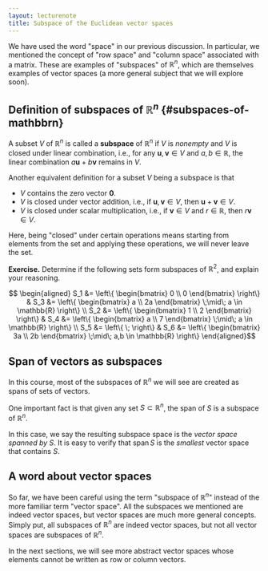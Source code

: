 ```yaml
---
layout: lecturenote
title: Subspace of the Euclidean vector spaces
---
```


We have used the word "space" in our previous discussion.
In particular, we mentioned the concept of "row space" and "column space"
associated with a matrix.
These are examples of "subspaces" of $\mathbb{R}^n$,
which are themselves examples of vector spaces
(a more general subject that we will explore soon).

<!-- We will not define the concept "vector space" formally at this moment. -->
<!-- For now, this is
simply to be understood as a set of objects, called *vectors*, together
with a rule for vector-vector addition and scalar product. This agrees
with our understanding $\mathbb{R}^n$ as well as the space of free
geometric vectors. -->

## Definition of subspaces of $\mathbb{R}^n$ {#subspaces-of-mathbbrn}

<!-- One important type of objects in linear algebra is "subspaces".
They are subsets of a "vector space", say $\mathbb{R}^n$,
that behaves much like a
potentially smaller version of the vector space. -->

A subset $V$ of $\mathbb{R}^n$ is called a **subspace** of
$\mathbb{R}^n$ if $V$ is *nonempty* and $V$ is closed under linear
combination, i.e., for any $\mathbf{u},\mathbf{v} \in V$ and
$a,b \in \mathbb{R}$, the linear combination
$a \mathbf{u} + b \mathbf{v}$ remains in $V$.

Another equivalent definition for a subset $V$ being a subspace is that

- $V$ contains the zero vector $\mathbf{0}$.
- $V$ is closed under vector addition, i.e., if
  $\mathbf{u},\mathbf{v} \in V$, then $\mathbf{u} + \mathbf{v} \in V$.
- $V$ is closed under scalar multiplication, i.e., if
  $\mathbf{v} \in V$ and $r \in \mathbb{R}$, then
  $r \mathbf{v} \in V$.

Here, being "closed" under certain operations means starting from
elements from the set and applying these operations,
we will never leave the set.

**Exercise.**
Determine if the following sets form subspaces of $\mathbb{R}^2$,
and explain your reasoning.

$$  \begin{aligned}
        S_1 &= \left\{ 
            \begin{bmatrix}
                0 \\ 0
            \end{bmatrix}
            \right\}
            &
        S_3 &= \left\{ 
            \begin{bmatrix}
                a \\ 2a
            \end{bmatrix}
            \;\mid\;
            a \in \mathbb{R}
            \right\}
            \\
        S_2 &= \left\{ 
            \begin{bmatrix}
                1 \\ 2
            \end{bmatrix}
            \right\}
            &
        S_4 &= \left\{ 
            \begin{bmatrix}
                a \\ 7
            \end{bmatrix}
            \;\mid\;
            a \in \mathbb{R}
            \right\}
            \\
        S_5 &= \left\{ 
            \;
            \right\}
            &
        S_6 &= \left\{ 
            \begin{bmatrix}
                3a \\ 2b
            \end{bmatrix}
            \;\mid\;
            a,b \in \mathbb{R}
            \right\}
    \end{aligned}$$

<!-- In our discussions, we use the terms "subspace", "vector space", "linear
space" and "space" interchangeably as they have the same meaning here. -->

## Span of vectors as subspaces

In this course, most of the subspaces of $\mathbb{R}^n$ we will see
are created as spans of sets of vectors.

One important fact is that
given any set $S \subset \mathbb{R}^n$,
the span of $S$ is a subspace of $\mathbb{R}^n$.

In this case, we say the resulting subspace space
is the *vector space spanned by* $S$.
It is easy to verify that $\operatorname{span} S$ is
the *smallest* vector space that contains $S$.

## A word about vector spaces

So far, we have been careful using the term "subspace of $\mathbb{R}^n$"
instead of the more familiar term "vector space".
All the subspaces we mentioned are indeed vector spaces,
but vector spaces are much more general concepts.
Simply put, all subspaces of $\mathbb{R}^n$
are indeed vector spaces,
but not all vector spaces are subspaces of $\mathbb{R}^n$.

In the next sections, we will see more abstract vector spaces
whose elements cannot be written as row or column vectors.